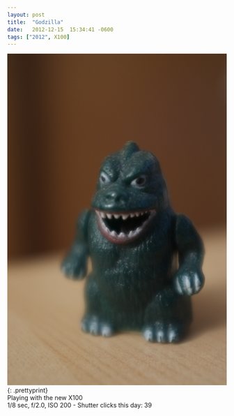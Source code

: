 ```yaml
---
layout: post
title:  "Godzilla"
date:   2012-12-15  15:34:41 -0600
tags: ["2012", X100]
---
```

![:title](/images/2012/2012_1215_DSCF0006.jpg)
{: .prettyprint}  
Playing with the new X100  
1/8 sec, f/2.0, ISO 200 - Shutter clicks this day: 39